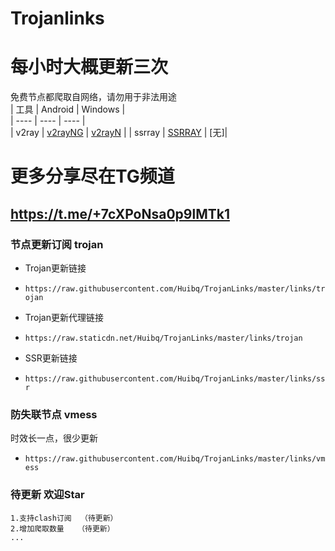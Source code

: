 # Trojanlinks
# 每小时大概更新三次
免费节点都爬取自网络，请勿用于非法用途  
|  工具  | Android  | Windows  |  
|  ----  | ----   | ----  |  
| v2ray  | [v2rayNG](https://github.com/2dust/v2rayNG/releases) | [v2rayN](https://github.com/2dust/v2rayN/releases) |
| ssrray  | [SSRRAY](https://github.com/xxf098/shadowsocksr-v2ray-trojan-android/releases) |  [无]|
  
# 更多分享尽在TG频道
## https://t.me/+7cXPoNsa0p9lMTk1

### 节点更新订阅  trojan
- Trojan更新链接
- `https://raw.githubusercontent.com/Huibq/TrojanLinks/master/links/trojan`

- Trojan更新代理链接
- `https://raw.staticdn.net/Huibq/TrojanLinks/master/links/trojan`

- SSR更新链接
- `https://raw.githubusercontent.com/Huibq/TrojanLinks/master/links/ssr`

### 防失联节点  vmess
时效长一点，很少更新
- `https://raw.githubusercontent.com/Huibq/TrojanLinks/master/links/vmess`

### 待更新 欢迎Star
```any
1.支持clash订阅  （待更新）
2.增加爬取数量   （待更新）
...
```
